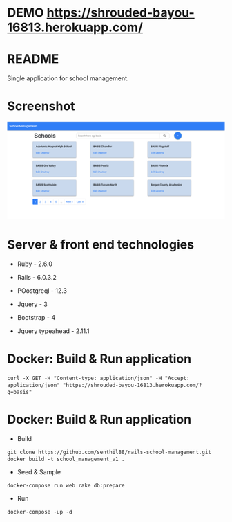 # DEMO https://shrouded-bayou-16813.herokuapp.com/

# README

Single application for school management.

# Screenshot
![alt text](https://raw.githubusercontent.com/senthil88/rails-school-management/master/public/screenshot.png)

# Server & front end technologies

* Ruby - 2.6.0

* Rails - 6.0.3.2

* POostgreql - 12.3

* Jquery - 3

* Bootstrap - 4

* Jquery typeahead - 2.11.1

# Docker: Build & Run application
```
curl -X GET -H "Content-type: application/json" -H "Accept: application/json" "https://shrouded-bayou-16813.herokuapp.com/?q=basis"
```

# Docker: Build & Run application

* Build
```
git clone https://github.com/senthil88/rails-school-management.git
docker build -t school_management_v1 .
```

* Seed & Sample
```
docker-compose run web rake db:prepare
```

* Run
```
docker-compose -up -d
```
